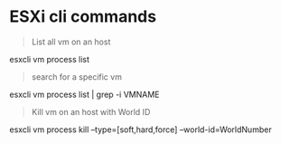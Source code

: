 ESXi cli commands
=====

>List all vm on an host

esxcli vm process list

> search for a specific vm 

esxcli vm process list | grep -i VMNAME

>Kill vm on an host with World ID

esxcli vm process kill –type=[soft,hard,force] –world-id=WorldNumber
